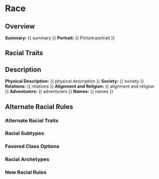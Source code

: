 # Race

## Overview
**Summary:** {{ summary }}
**Portrait:** {{ Picture:portrait }}


## Racial Traits


## Description
**Physical Description:** {{ physical description }}
**Society:** {{ society }}
**Relations:** {{ relations }}
**Alignment and Religion:** {{ alignment and religion }}
**Adventurers:** {{ adventurers }}
**Names:** {{ names }}


## Alternate Racial Rules

### Alternate Racial Traits


### Racial Subtypes


### Favored Class Options


### Racial Archetypes


### New Racial Rules

